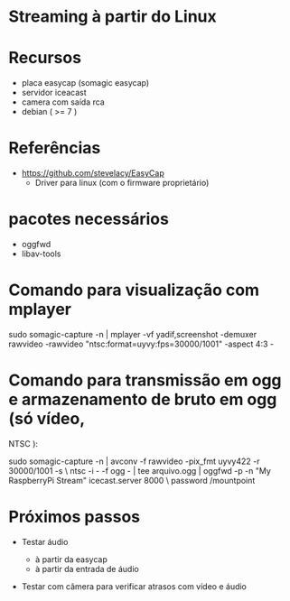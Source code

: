 # Streaming à partir do Linux

# Recursos

* placa easycap (somagic easycap)
* servidor iceacast
* camera com saída rca
* debian ( >= 7 )

# Referências

* https://github.com/stevelacy/EasyCap
    * Driver para linux (com o firmware proprietário)

# pacotes necessários

* oggfwd
* libav-tools

# Comando para visualização com mplayer

sudo somagic-capture -n | mplayer -vf yadif,screenshot -demuxer rawvideo
-rawvideo "ntsc:format=uyvy:fps=30000/1001" -aspect 4:3 -

# Comando para transmissão em ogg e armazenamento de bruto em ogg (só vídeo,
NTSC ):

sudo somagic-capture -n | avconv -f rawvideo -pix_fmt uyvy422 -r 30000/1001 -s
\ ntsc -i - -f ogg - | tee arquivo.ogg | oggfwd -p -n "My RaspberryPi Stream" icecast.server 8000
\ password /mountpoint

# Próximos passos

* Testar áudio
    * à partir da easycap
    * à partir da entrada de áudio

* Testar com câmera para verificar atrasos com vídeo e áudio
